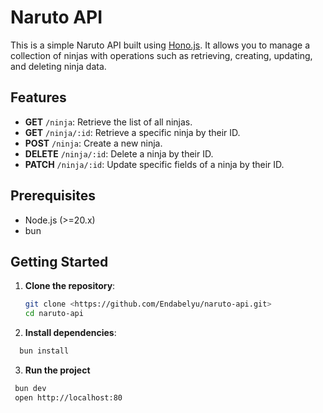 # Naruto API

This is a simple Naruto API built using [Hono.js](https://hono.dev/). It allows you to manage a collection of ninjas with operations such as retrieving, creating, updating, and deleting ninja data.

## Features

- **GET** `/ninja`: Retrieve the list of all ninjas.
- **GET** `/ninja/:id`: Retrieve a specific ninja by their ID.
- **POST** `/ninja`: Create a new ninja.
- **DELETE** `/ninja/:id`: Delete a ninja by their ID.
- **PATCH** `/ninja/:id`: Update specific fields of a ninja by their ID.

## Prerequisites

- Node.js (>=20.x)
- bun

## Getting Started

1. **Clone the repository**:

   ```bash
   git clone <https://github.com/Endabelyu/naruto-api.git>
   cd naruto-api
   ```

2. **Install dependencies**:

```bash
  bun install
```

3. **Run the project**

```bash
 bun dev
 open http://localhost:80
```
